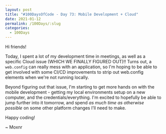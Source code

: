 ```yaml
---
layout: post
title: "#100DaysOfCode - Day 73: Mobile Development + Cloud"
date: 2021-01-12
permalink: /100Days/:slug
categories: 
  - 100Days
---
```


Hi friends!

Today, I spent a lot of my development time in meetings, as well as a specific Cloud issue (WHICH WE FINALLY FIGURED OUT)!! Turns out, a `web.config` can really mess with an application, so I'm hoping to be able to get involved with some CI/CD improvements to strip out web.config elements when we're not running locally.

Beyond figuring out that issue, I'm starting to get more hands on with the mobile development - getting my local environments setup on a new computer, and the credentials/everything. I'm excited to hopefully be able to jump further into it tomorrow, and spend _as much time as otherwise possible_ on some other platform changes I'll need to make.

Happy coding!

~ Moxnr
